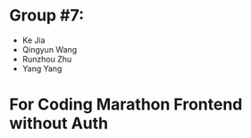 # Group #7:
  - Ke Jia
  - Qingyun Wang
  - Runzhou Zhu
  - Yang Yang

# For Coding Marathon Frontend without Auth
